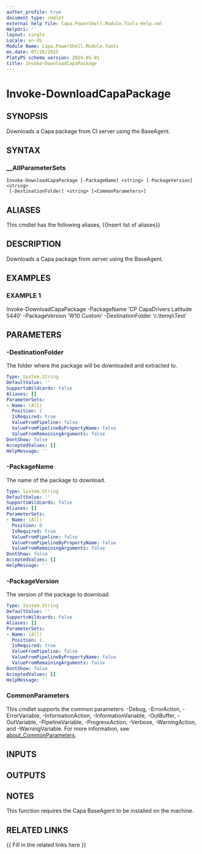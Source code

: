 ```yaml
---
author_profile: true
document type: cmdlet
external help file: Capa.PowerShell.Module.Tools-Help.xml
HelpUri: ''
layout: single
Locale: en-US
Module Name: Capa.PowerShell.Module.Tools
ms.date: 07/16/2025
PlatyPS schema version: 2024-05-01
title: Invoke-DownloadCapaPackage
---
```


# Invoke-DownloadCapaPackage

## SYNOPSIS

Downloads a Capa package from CI server using the BaseAgent.

## SYNTAX

### __AllParameterSets

```
Invoke-DownloadCapaPackage [-PackageName] <string> [-PackageVersion] <string>
 [-DestinationFolder] <string> [<CommonParameters>]
```

## ALIASES

This cmdlet has the following aliases,
  {{Insert list of aliases}}

## DESCRIPTION

Downloads a Capa package from server using the BaseAgent.

## EXAMPLES

### EXAMPLE 1

Invoke-DownloadCapaPackage -PackageName 'CP CapaDrivers Latitude 5440' -PackageVersion 'W10 Custom' -DestinationFolder 'c:\temp\Test'

## PARAMETERS

### -DestinationFolder

The folder where the package will be downloaded and extracted to.

```yaml
Type: System.String
DefaultValue: ''
SupportsWildcards: false
Aliases: []
ParameterSets:
- Name: (All)
  Position: 2
  IsRequired: true
  ValueFromPipeline: false
  ValueFromPipelineByPropertyName: false
  ValueFromRemainingArguments: false
DontShow: false
AcceptedValues: []
HelpMessage: ''
```

### -PackageName

The name of the package to download.

```yaml
Type: System.String
DefaultValue: ''
SupportsWildcards: false
Aliases: []
ParameterSets:
- Name: (All)
  Position: 0
  IsRequired: true
  ValueFromPipeline: false
  ValueFromPipelineByPropertyName: false
  ValueFromRemainingArguments: false
DontShow: false
AcceptedValues: []
HelpMessage: ''
```

### -PackageVersion

The version of the package to download.

```yaml
Type: System.String
DefaultValue: ''
SupportsWildcards: false
Aliases: []
ParameterSets:
- Name: (All)
  Position: 1
  IsRequired: true
  ValueFromPipeline: false
  ValueFromPipelineByPropertyName: false
  ValueFromRemainingArguments: false
DontShow: false
AcceptedValues: []
HelpMessage: ''
```

### CommonParameters

This cmdlet supports the common parameters: -Debug, -ErrorAction, -ErrorVariable,
-InformationAction, -InformationVariable, -OutBuffer, -OutVariable, -PipelineVariable,
-ProgressAction, -Verbose, -WarningAction, and -WarningVariable. For more information, see
[about_CommonParameters](https://go.microsoft.com/fwlink/?LinkID=113216).

## INPUTS

## OUTPUTS

## NOTES

This function requires the Capa BaseAgent to be installed on the machine.


## RELATED LINKS

{{ Fill in the related links here }}

